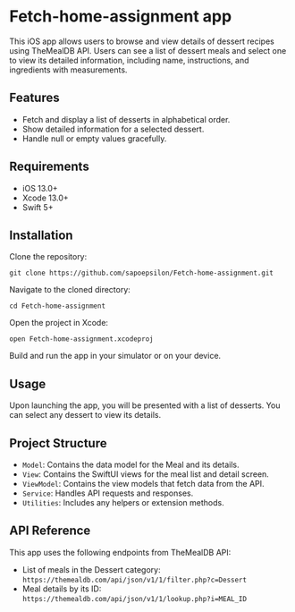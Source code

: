 # Fetch-home-assignment app

This iOS app allows users to browse and view details of dessert recipes using TheMealDB API. Users can see a list of dessert meals and select one to view its detailed information, including name, instructions, and ingredients with measurements.

## Features

- Fetch and display a list of desserts in alphabetical order.
- Show detailed information for a selected dessert.
- Handle null or empty values gracefully.

## Requirements

- iOS 13.0+
- Xcode 13.0+
- Swift 5+

## Installation

Clone the repository:

    git clone https://github.com/sapoepsilon/Fetch-home-assignment.git

Navigate to the cloned directory:

    cd Fetch-home-assignment

Open the project in Xcode:

    open Fetch-home-assignment.xcodeproj

Build and run the app in your simulator or on your device.

## Usage

Upon launching the app, you will be presented with a list of desserts. You can select any dessert to view its details.

## Project Structure

- `Model`: Contains the data model for the Meal and its details.
- `View`: Contains the SwiftUI views for the meal list and detail screen.
- `ViewModel`: Contains the view models that fetch data from the API.
- `Service`: Handles API requests and responses.
- `Utilities`: Includes any helpers or extension methods.

## API Reference

This app uses the following endpoints from TheMealDB API:

- List of meals in the Dessert category: `https://themealdb.com/api/json/v1/1/filter.php?c=Dessert`
- Meal details by its ID: `https://themealdb.com/api/json/v1/1/lookup.php?i=MEAL_ID`
